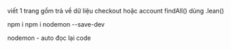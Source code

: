 viết 1 trang gồm
    trả về dữ liệu checkout hoặc account
    findAll()
    dùng .lean()

npm i
npm i nodemon --save-dev


nodemon - auto đọc lại code 